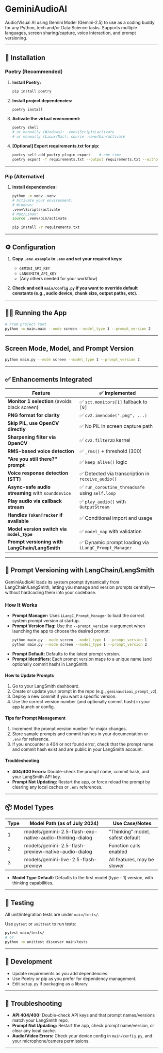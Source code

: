 # GeminiAudioAI

Audio/Visual AI using Gemini Model (Gemini-2.5) to use as a coding buddy for any Python, tech and/or Data Science tasks.
Supports multiple languages, screen sharing/capture, voice interaction, and prompt versioning.

---

## 🚀 Installation

### Poetry (Recommended)

1. **Install Poetry:**
    ```bash
    pip install poetry
    ```

2. **Install project dependencies:**
    ```bash
    poetry install
    ```

3. **Activate the virtual environment:**
    ```bash
    poetry shell
    # or manually (Windows): .venv\Scripts\activate
    # or manually (Linux/Mac): source .venv/bin/activate
    ```

4. **[Optional] Export requirements.txt for pip:**
    ```bash
    poetry self add poetry-plugin-export    # one-time
    poetry export -f requirements.txt --output requirements.txt --without-hashes
    ```

---

### Pip (Alternative)

1. **Install dependencies:**
    ```bash
    python -m venv .venv
    # Activate your environment:
    # Windows:
    .venv\Scripts\activate
    # Mac/Linux:
    source .venv/bin/activate

    pip install -r requirements.txt
    ```

---

## ⚙️ Configuration

1. **Copy `.env.example` to `.env` and set your required keys:**
    - `GEMINI_API_KEY`
    - `LANGSMITH_API_KEY`
    - (Any others needed for your workflow)

2. **Check and edit `main/config.py` if you want to override default constants (e.g., audio device, chunk size, output paths, etc).**

---

## 🏃‍♂️ Running the App

```bash
# From project root
python -m main.main --mode screen --model_type 1 --prompt_version 2
```

---

## Screen Mode, Model, and Prompt Version

```bash
python main.py --mode screen --model_type 1 --prompt_version 2
```

---

## ✅ Enhancements Integrated

| Feature                                         | ✅ Implemented |
|-------------------------------------------------|---------------|
| **Monitor 1 selection** (avoids black screen)   | ✅ `sct.monitors[1]` fallback to `[0]` |
| **PNG format for clarity**                      | ✅ `cv2.imencode(".png", ...)` |
| **Skip PIL, use OpenCV directly**               | ✅ No PIL in screen capture path |
| **Sharpening filter via OpenCV**                | ✅ `cv2.filter2D` kernel |
| **RMS-based voice detection**                   | ✅ `_rms()` + threshold (300) |
| **"Are you still there?" prompt**               | ✅ `keep_alive()` logic |
| **Voice response detection (STT)**              | ✅ Detected via transcription in `receive_audio()` |
| **Async-safe audio streaming** with `sounddevice` | ✅ `run_coroutine_threadsafe` using `self.loop` |
| **Play audio via callback stream**              | ✅ `play_audio()` with `OutputStream` |
| **Handles `TokenTracker` if available**         | ✅ Conditional import and usage |
| **Model version switch via `model_type`**       | ✅ `model_map` with validation |
| **Prompt versioning with LangChain/LangSmith**  | ✅ Dynamic prompt loading via `LLangC_Prompt_Manager` |

---

## 📝 Prompt Versioning with LangChain/LangSmith

GeminiAudioAI loads its system prompt dynamically from LangChain/LangSmith, letting you manage and version prompts centrally—without hardcoding them into your codebase.

### How It Works

- **Prompt Manager:** Uses `LLangC_Prompt_Manager` to load the correct system prompt version at startup.
- **Prompt Version Flag:** Use the `--prompt_version N` argument when launching the app to choose the desired prompt:
    ```bash
    python main.py --mode screen --model_type 1 --prompt_version 1
    python main.py --mode screen --model_type 1 --prompt_version 2
    ```
- **Prompt Default:** Defaults to the latest prompt version.
- **Prompt Identifiers:** Each prompt version maps to a unique name (and optionally commit hash) in LangSmith.

#### How to Update Prompts

1. Go to your LangSmith dashboard.
2. Create or update your prompt in the repo (e.g., `geminaudioai_prompt_v2`).
3. Deploy a new commit if you want a specific version.
4. Use the correct version number (and optionally commit hash) in your app launch or config.

#### Tips for Prompt Management

1. Increment the prompt version number for major changes.
2. Store sample prompts and commit hashes in your documentation or `.env` for reference.
3. If you encounter a 404 or not found error, check that the prompt name and commit hash exist and are public in your LangSmith account.

#### Troubleshooting

- **404/400 Errors:** Double-check the prompt name, commit hash, and your LangSmith API key.
- **Prompt Not Updating:** Restart the app, or force reload the prompt by clearing any local caches or `.env` references.

---

## 📦 Model Types

| Type | Model Path (as of July 2024)                             | Use Case/Notes                   |
|------|----------------------------------------------------------|----------------------------------|
| 1    | models/gemini-2.5-flash-exp-native-audio-thinking-dialog | "Thinking" model, safest default |
| 2    | models/gemini-2.5-flash-preview-native-audio-dialog      | Function calls enabled           |
| 3    | models/gemini-live-2.5-flash-preview                     | All features, may be slower      |

- **Model Type Default:** Defaults to the first model (type - 1) version, with thinking capabilities.

---

## 🧪 Testing

All unit/integration tests are under `main/tests/`.

Use `pytest` or `unittest` to run tests:

```bash
pytest main/tests/
# or
python -m unittest discover main/tests
```

---

## 🔧 Development

- Update requirements as you add dependencies.
- Use Poetry or pip as you prefer for dependency management.
- Edit `setup.py` if packaging as a library.

---

## 📝 Troubleshooting

- **API 404/400:** Double-check API keys and that prompt names/versions match your LangSmith repo.
- **Prompt Not Updating:** Restart the app, check prompt name/version, or clear any local cache.
- **Audio/Video Errors:** Check your device config in `main/config.py`, and your microphone/camera permissions.

---